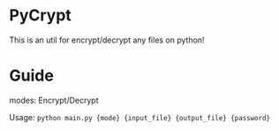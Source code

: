# PyCrypt
This is an util for encrypt/decrypt any files on python!

# Guide
modes: Encrypt/Decrypt

Usage: `python main.py {mode} {input_file} {output_file} {password}`
